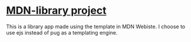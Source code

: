 # [MDN-library project](https://morning-dawn-20431.herokuapp.com/catalog) 
This is a library app made using the template in MDN Webiste. I choose to use ejs instead of pug as a templating engine. 
